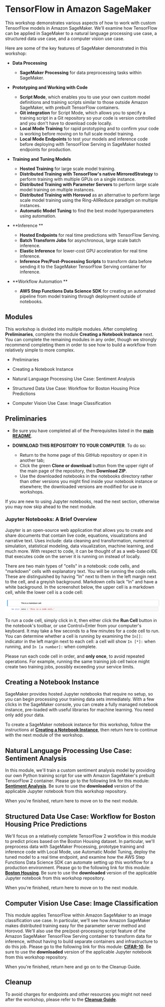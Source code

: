 # TensorFlow in Amazon SageMaker

This workshop demonstrates various aspects of how to work with custom TensorFlow models in Amazon SageMaker.  We'll examine how TensorFlow can be applied in  SageMaker to a natural language processing use case, a structured data use case, and a computer vision use case.  

Here are some of the key features of SageMaker demonstrated in this workshop:

- **Data Processing**
  - **SageMaker Processing** for data preprocessing tasks within SageMaker.

- **Prototyping and Working with Code**
  - **Script Mode**, which enables you to use your own custom model definitions and training scripts similar to those outside Amazon SageMaker, with prebuilt TensorFlow containers.
  - **Git integration** for Script Mode, which allows you to specify a training script in a Git repository so your code is version controlled and you don't have to download code locally. 
  - **Local Mode Training** for rapid prototyping and to confirm your code is working before moving on to full scale model training.
  - **Local Mode Endpoints** to test your models and inference code before deploying with TensorFlow Serving in SageMaker hosted endpoints for production.

- **Training and Tuning Models**
  - **Hosted Training** for large scale model training.
  - **Distributed Training with TensorFlow's native MirroredStrategy** to perform training with multiple GPUs on a single instance.  
  - **Distributed Training with Parameter Servers** to perform large scale model training on multiple instances.
  - **Distributed Training with Horovod** as an alternative to perform large scale model training using the Ring-AllReduce paradigm on multiple instances.
  - **Automatic Model Tuning** to find the best model hyperparameters using automation.

- **Inference **
  - **Hosted Endpoints** for real time predictions with TensorFlow Serving.
  - **Batch Transform Jobs** for asynchronous, large scale batch inference.
  - **Elastic Inference** for lower-cost GPU acceleration for real time inference.
  - **Inference Pre/Post-Processing Scripts** to transform data before sending it to the SageMaker TensorFlow Serving container for inference.

- **Workflow Automation **
  - **AWS Step Functions Data Science SDK** for creating an automated pipeline from model training through deployment outside of notebooks.  


## Modules

This workshop is divided into multiple modules. After completing **Preliminaries**, complete the module **Creating a Notebook Instance** next.  You can complete the remaining modules in any order, though we strongly recommend completing them in order to see how to build a workflow from relatively simple to more complex. 

- Preliminaries

- Creating a Notebook Instance

- Natural Language Processing Use Case:  Sentiment Analysis 

- Structured Data Use Case:  Workflow for Boston Housing Price Predictions 

- Computer Vision Use Case:  Image Classification  


## Preliminaries

- Be sure you have completed all of the Prerequisites listed in the [**main README**](../README.md). 

- **DOWNLOAD THIS REPOSITORY TO YOUR COMPUTER**. To do so:
  - Return to the home page of this GitHub repository or open it in another tab;
  - Click the green **Clone or download** button from the upper right of the main page of the repository, then **Download ZIP**.
  - Use the downloaded notebooks in the notebooks directory rather than other versions you might find inside your notebook instance or elsewhere; the downloaded versions are modified for use in workshops.  

If you are new to using Jupyter notebooks, read the next section, otherwise you may now skip ahead to the next module.


### Jupyter Notebooks:  A Brief Overview

Jupyter is an open-source web application that allows you to create and share documents that contain live code, equations, visualizations and narrative text. Uses include: data cleaning and transformation, numerical simulation, statistical modeling, data visualization, machine learning, and much more. With respect to code, it can be thought of as a web-based IDE that executes code on the server it is running on instead of locally. 

There are two main types of "cells" in a notebook:  code cells, and "markdown" cells with explanatory text. You will be running the code cells.  These are distinguished by having "In" next to them in the left margin next to the cell, and a greyish background.  Markdown cells lack "In" and have a white background. In the screenshot below, the upper cell is a markdown cell, while the lower cell is a code cell:

![Cells](../images/cells.png)

To run a code cell, simply click in it, then either click the **Run Cell** button in the notebook's toolbar, or use Control+Enter from your computer's keyboard. It may take a few seconds to a few minutes for a code cell to run. You can determine whether a cell is running by examining the `In[]:` indicator in the left margin next to each cell:  a cell will show `In [*]:` when running, and `In [a number]:` when complete.

Please run each code cell in order, and **only once**, to avoid repeated operations.  For example, running the same training job cell twice might create two training jobs, possibly exceeding your service limits.


## Creating a Notebook Instance

SageMaker provides hosted Jupyter notebooks that require no setup, so you can begin processing your training data sets immediately. With a few clicks in the SageMaker console, you can create a fully managed notebook instance, pre-loaded with useful libraries for machine learning. You need only add your data.

To create a SageMaker notebook instance for this workshop, follow the instructions at [**Creating a Notebook Instance**](../NotebookCreation), then return here to continue with the next module of the workshop.


## Natural Language Processing Use Case:  Sentiment Analysis  

In this module, we'll train a custom sentiment analysis model by providing our own Python training script for use with Amazon SageMaker's prebuilt TensorFlow 2 container.  Please go to the following link for this module:  [**Sentiment Analysis**](../modules/Sentiment_Analysis.md).  Be sure to use the **downloaded** version of the applicable Jupyter notebook from this workshop repository.  

When you're finished, return here to move on to the next module.  


## Structured Data Use Case:  Workflow for Boston Housing Price Predictions

We'll focus on a relatively complete TensorFlow 2 workflow in this module to predict prices based on the Boston Housing dataset.  In particular, we'll preprocess data with SageMaker Processing, prototype training and inference code with Local Mode, use Automatic Model Tuning, deploy the tuned model to a real time endpoint, and examine how the AWS Step Functions Data Science SDK can automate setting up this workflow for a production environment.  Please go to the following link for this module:  [**Boston Housing**](../modules/Boston_Housing.md).  Be sure to use the **downloaded** version of the applicable Jupyter notebook from this workshop repository.  

When you're finished, return here to move on to the next module.  


## Computer Vision Use Case:  Image Classification

This module applies TensorFlow within Amazon SageMaker to an image classification use case.  In particular, we'll see how Amazon SageMaker makes distributed training easy for the parameter server method and Horovod.  We'll also use the pre/post-processing script feature of the Amazon SageMaker TensorFlow Serving container to transform data for inference, without having to build separate containers and infrastructure to do this job.  Please go to the following link for this module:  [**CIFAR-10**](../modules/CIFAR-10.md).  Be sure to use the **downloaded** version of the applicable Jupyter notebook from this workshop repository.  

When you're finished, return here and go on to the Cleanup Guide.  


## Cleanup

To avoid charges for endpoints and other resources you might not need after the workshop, please refer to the [**Cleanup Guide**](../CleanupGuide).


